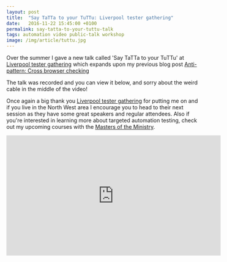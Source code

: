 ```yaml
---
layout: post
title:  "Say TaTTa to your TuTTu: Liverpool tester gathering"
date:   2016-11-22 15:45:00 +0100
permalink: say-tatta-to-your-tuttu-talk
tags: automation video public-talk workshop
image: /img/article/tuttu.jpg
---
```


Over the summer I gave a new talk called 'Say TaTTa to your TuTTu' at [Liverpool tester gathering](https://www.meetup.com/Liverpool-Tester-Gathering/) which expands upon my previous blog post [Anti-pattern: Cross browser checking](http://www.mwtestconsultancy.co.uk/cross-browser-checking-anti-pattern/)

The talk was recorded and you can view it below, and sorry about the weird cable in the middle of the video!

Once again a big thank you [Liverpool tester gathering](https://www.meetup.com/Liverpool-Tester-Gathering/) for putting me on and if you live in the North West area I encourage you to head to their next session as they have some great speakers and regular attendees.  Also if you're interested in learning more about targeted automation testing, check out my upcoming courses with the [Masters of the Ministry](http://www.ministryoftesting.com/training-events/).

<iframe width="560" height="315" src="https://www.youtube.com/embed/VGNxv9ilFbQ" frameborder="0" allowfullscreen></iframe>